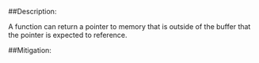 ##Description:

A function can return a pointer to memory that is outside of the buffer that the pointer is expected to reference.



##Mitigation:
